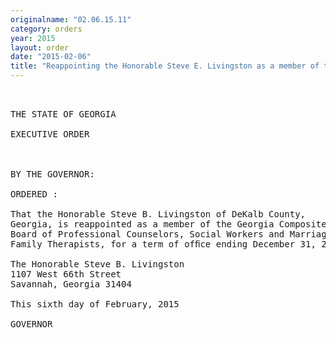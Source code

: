 ```yaml
---
originalname: "02.06.15.11"
category: orders
year: 2015
layout: order
date: "2015-02-06"
title: "Reappointing the Honorable Steve E. Livingston as a member of the Georgia Composite Board of Professional Counselors, Social Workers and Marriage & Family Therapists"
---
```

<pre>
 

THE STATE OF GEORGIA

EXECUTIVE ORDER

 

BY THE GOVERNOR:

ORDERED :

That the Honorable Steve B. Livingston of DeKalb County,
Georgia, is reappointed as a member of the Georgia Composite
Board of Professional Counselors, Social Workers and Marriage &
Family Therapists, for a term of ofﬁce ending December 31, 2017.

The Honorable Steve B. Livingston
1107 West 66th Street
Savannah, Georgia 31404

This sixth day of February, 2015

GOVERNOR

   
   

 

 

 

</pre>
